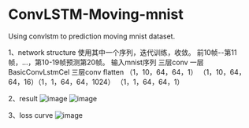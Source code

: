 # ConvLSTM-Moving-mnist
Using convlstm to prediction moving mnist dataset.

1、network structure
使用其中一个序列，迭代训练，收敛。 前10帧--第11帧，...，第10-19帧预测第20帧。
输入mnist序列            三层conv        一层BasicConvLstmCel  三层conv flatten
（1，10，64，64，1） （1，10，64，64，16）（1，1，64，64，1024） （1，1，64，64，1）

2、result
![image](https://github.com/huxian0402/ConvLSTM-Moving-mnist/blob/master/label.png)
![image](https://github.com/huxian0402/ConvLSTM-Moving-mnist/blob/master/result.png)

3、loss curve
![image](https://github.com/huxian0402/ConvLSTM-Moving-mnist/blob/master/loss.png)
